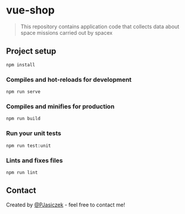 # vue-shop
>This repository contains application code that collects data about space missions carried out by spacex

## Project setup
```
npm install
```

### Compiles and hot-reloads for development
```
npm run serve
```

### Compiles and minifies for production
```
npm run build
```

### Run your unit tests
```
npm run test:unit
```

### Lints and fixes files
```
npm run lint
```

## Contact
Created by [@PJasiczek](http://www.piotrjasiczek.pl/) - feel free to contact me!
